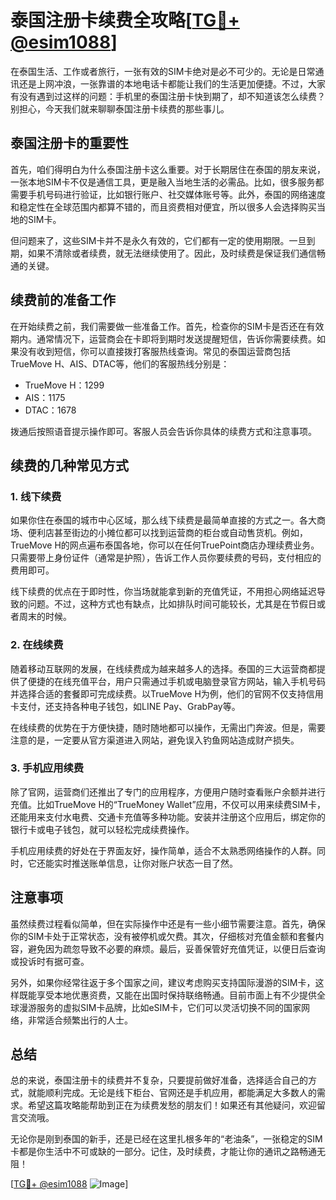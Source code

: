 # 泰国注册卡续费全攻略[[TG💪+ @esim1088](https://t.me/s/esim1088)]

在泰国生活、工作或者旅行，一张有效的SIM卡绝对是必不可少的。无论是日常通讯还是上网冲浪，一张靠谱的本地电话卡都能让我们的生活更加便捷。不过，大家有没有遇到过这样的问题：手机里的泰国注册卡快到期了，却不知道该怎么续费？别担心，今天我们就来聊聊泰国注册卡续费的那些事儿。

## 泰国注册卡的重要性

首先，咱们得明白为什么泰国注册卡这么重要。对于长期居住在泰国的朋友来说，一张本地SIM卡不仅是通信工具，更是融入当地生活的必需品。比如，很多服务都需要手机号码进行验证，比如银行账户、社交媒体账号等。此外，泰国的网络速度和稳定性在全球范围内都算不错的，而且资费相对便宜，所以很多人会选择购买当地的SIM卡。

但问题来了，这些SIM卡并不是永久有效的，它们都有一定的使用期限。一旦到期，如果不清除或者续费，就无法继续使用了。因此，及时续费是保证我们通信畅通的关键。

## 续费前的准备工作

在开始续费之前，我们需要做一些准备工作。首先，检查你的SIM卡是否还在有效期内。通常情况下，运营商会在卡即将到期时发送提醒短信，告诉你需要续费。如果没有收到短信，你可以直接拨打客服热线查询。常见的泰国运营商包括TrueMove H、AIS、DTAC等，他们的客服热线分别是：

- TrueMove H：1299
- AIS：1175
- DTAC：1678

拨通后按照语音提示操作即可。客服人员会告诉你具体的续费方式和注意事项。

## 续费的几种常见方式

### 1. 线下续费

如果你住在泰国的城市中心区域，那么线下续费是最简单直接的方式之一。各大商场、便利店甚至街边的小摊位都可以找到运营商的柜台或自动售货机。例如，TrueMove H的网点遍布泰国各地，你可以在任何TruePoint商店办理续费业务。只需要带上身份证件（通常是护照），告诉工作人员你要续费的号码，支付相应的费用即可。

线下续费的优点在于即时性，你当场就能拿到新的充值凭证，不用担心网络延迟导致的问题。不过，这种方式也有缺点，比如排队时间可能较长，尤其是在节假日或者周末的时候。

### 2. 在线续费

随着移动互联网的发展，在线续费成为越来越多人的选择。泰国的三大运营商都提供了便捷的在线充值平台，用户只需通过手机或电脑登录官方网站，输入手机号码并选择合适的套餐即可完成续费。以TrueMove H为例，他们的官网不仅支持信用卡支付，还支持各种电子钱包，如LINE Pay、GrabPay等。

在线续费的优势在于方便快捷，随时随地都可以操作，无需出门奔波。但是，需要注意的是，一定要从官方渠道进入网站，避免误入钓鱼网站造成财产损失。

### 3. 手机应用续费

除了官网，运营商们还推出了专门的应用程序，方便用户随时查看账户余额并进行充值。比如TrueMove H的“TrueMoney Wallet”应用，不仅可以用来续费SIM卡，还能用来支付水电费、交通卡充值等多种功能。安装并注册这个应用后，绑定你的银行卡或电子钱包，就可以轻松完成续费操作。

手机应用续费的好处在于界面友好，操作简单，适合不太熟悉网络操作的人群。同时，它还能实时推送账单信息，让你对账户状态一目了然。

## 注意事项

虽然续费过程看似简单，但在实际操作中还是有一些小细节需要注意。首先，确保你的SIM卡处于正常状态，没有被停机或欠费。其次，仔细核对充值金额和套餐内容，避免因为疏忽导致不必要的麻烦。最后，妥善保管好充值凭证，以便日后查询或投诉时有据可查。

另外，如果你经常往返于多个国家之间，建议考虑购买支持国际漫游的SIM卡，这样既能享受本地优惠资费，又能在出国时保持联络畅通。目前市面上有不少提供全球漫游服务的虚拟SIM卡品牌，比如eSIM卡，它们可以灵活切换不同的国家网络，非常适合频繁出行的人士。

## 总结

总的来说，泰国注册卡的续费并不复杂，只要提前做好准备，选择适合自己的方式，就能顺利完成。无论是线下柜台、官网还是手机应用，都能满足大多数人的需求。希望这篇攻略能帮助到正在为续费发愁的朋友们！如果还有其他疑问，欢迎留言交流哦。

无论你是刚到泰国的新手，还是已经在这里扎根多年的“老油条”，一张稳定的SIM卡都是你生活中不可或缺的一部分。记住，及时续费，才能让你的通讯之路畅通无阻！

[[TG💪+ @esim1088](https://t.me/s/esim1088) ![Image](https://i.postimg.cc/4NQfJmqS/Snipaste-2025-05-13-00-14-12.png)]